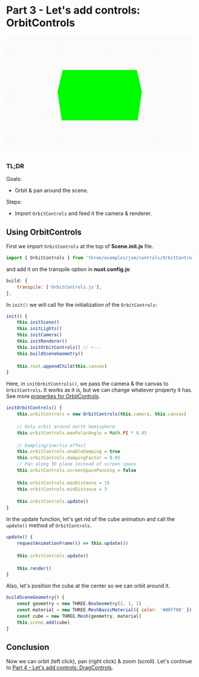 # Part 3 - Let's add controls: OrbitControls

![Part 3](../../previews/part-3.gif)

### TL;DR

Goals:

- Orbit & pan around the scene.

Steps:

- Import `OrbitControls` and feed it the camera & renderer.

## Using OrbitControls

First we import `OrbitControls` at the top of **Scene.init.js** file.

```js
import { OrbitControls } from 'three/examples/jsm/controls/OrbitControls.js'
```

and add it on the transpile option in **nuxt.config.js**:

```js
build: {
    transpile: ['OrbitControls.js'],
},
```

In `init()` we will call for the initialization of the `OrbitControls`:

```js
init() {
    this.initScene()
    this.initLights()
    this.initCamera()
    this.initRenderer()
    this.initOrbitControls() // <---
    this.buildSceneGeometry()

    this.root.appendChild(this.canvas)
}
```

Here, in `initOrbitControls()`, we pass the camera & the canvas to `OrbitControls`. It works as it is, but we can change whatever property it has. See more [properties for OrbitControls](https://threejs.org/docs/index.html#examples/en/controls/OrbitControls).

```js
initOrbitControls() {
    this.orbitControls = new OrbitControls(this.camera, this.canvas)

    // Only orbit around north hemisphere
    this.orbitControls.maxPolarAngle = Math.PI * 0.45

    // Dampling/inertia effect
    this.orbitControls.enableDamping = true
    this.orbitControls.dampingFactor = 0.05
    // Pan along 3D plane instead of screen space
    this.orbitControls.screenSpacePanning = false

    this.orbitControls.maxDistance = 15
    this.orbitControls.minDistance = 3

    this.orbitControls.update()
}
```

In the update function, let's get rid of the cube animation and call the `update()` method of `OrbitControls`.

```js
update() {
    requestAnimationFrame(() => this.update())

    this.orbitControls.update()

    this.render()
}
```

Also, let's position the cube at the center so we can orbit around it.

```js
buildSceneGeometry() {
    const geometry = new THREE.BoxGeometry(2, 1, 1)
    const material = new THREE.MeshBasicMaterial({ color: '#00ff00' })
    const cube = new THREE.Mesh(geometry, material)
    this.scene.add(cube)
}
```

## Conclusion

Now we can orbit (left click), pan (right click) & zoom (scroll). Let's continue to [Part 4 - Let's add controls: DragControls](../part-4).
